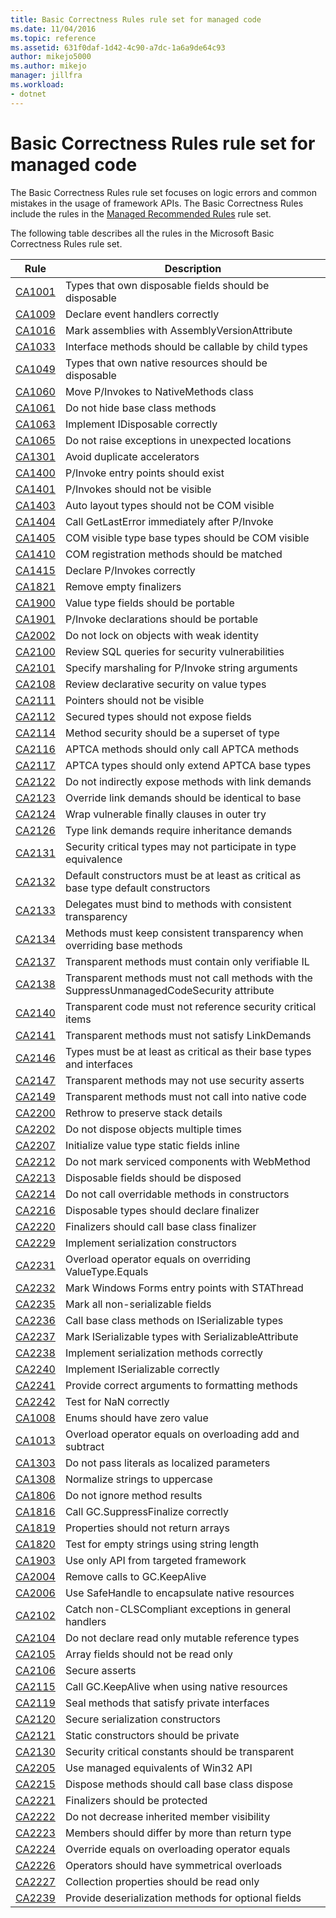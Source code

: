 ```yaml
---
title: Basic Correctness Rules rule set for managed code
ms.date: 11/04/2016
ms.topic: reference
ms.assetid: 631f0daf-1d42-4c90-a7dc-1a6a9de64c93
author: mikejo5000
ms.author: mikejo
manager: jillfra
ms.workload:
- dotnet
---
```

# Basic Correctness Rules rule set for managed code

The Basic Correctness Rules rule set focuses on logic errors and common mistakes in the usage of framework APIs. The Basic Correctness Rules include the rules in the [Managed Recommended Rules](managed-recommended-rules-rule-set-for-managed-code.md) rule set.

The following table describes all the rules in the Microsoft Basic Correctness Rules rule set.

|Rule|Description|
|----------|-----------------|
|[CA1001](../code-quality/ca1001.md)|Types that own disposable fields should be disposable|
|[CA1009](../code-quality/ca1009.md)|Declare event handlers correctly|
|[CA1016](../code-quality/ca1016.md)|Mark assemblies with AssemblyVersionAttribute|
|[CA1033](../code-quality/ca1033.md)|Interface methods should be callable by child types|
|[CA1049](../code-quality/ca1049.md)|Types that own native resources should be disposable|
|[CA1060](../code-quality/ca1060.md)|Move P/Invokes to NativeMethods class|
|[CA1061](../code-quality/ca1061.md)|Do not hide base class methods|
|[CA1063](../code-quality/ca1063.md)|Implement IDisposable correctly|
|[CA1065](../code-quality/ca1065.md)|Do not raise exceptions in unexpected locations|
|[CA1301](../code-quality/ca1301.md)|Avoid duplicate accelerators|
|[CA1400](../code-quality/ca1400.md)|P/Invoke entry points should exist|
|[CA1401](../code-quality/ca1401.md)|P/Invokes should not be visible|
|[CA1403](../code-quality/ca1403.md)|Auto layout types should not be COM visible|
|[CA1404](../code-quality/ca1404.md)|Call GetLastError immediately after P/Invoke|
|[CA1405](../code-quality/ca1405.md)|COM visible type base types should be COM visible|
|[CA1410](../code-quality/ca1410.md)|COM registration methods should be matched|
|[CA1415](../code-quality/ca1415.md)|Declare P/Invokes correctly|
|[CA1821](../code-quality/ca1821.md)|Remove empty finalizers|
|[CA1900](../code-quality/ca1900.md)|Value type fields should be portable|
|[CA1901](../code-quality/ca1901.md)|P/Invoke declarations should be portable|
|[CA2002](../code-quality/ca2002.md)|Do not lock on objects with weak identity|
|[CA2100](../code-quality/ca2100.md)|Review SQL queries for security vulnerabilities|
|[CA2101](../code-quality/ca2101.md)|Specify marshaling for P/Invoke string arguments|
|[CA2108](../code-quality/ca2108.md)|Review declarative security on value types|
|[CA2111](../code-quality/ca2111.md)|Pointers should not be visible|
|[CA2112](../code-quality/ca2112.md)|Secured types should not expose fields|
|[CA2114](../code-quality/ca2114.md)|Method security should be a superset of type|
|[CA2116](../code-quality/ca2116.md)|APTCA methods should only call APTCA methods|
|[CA2117](../code-quality/ca2117.md)|APTCA types should only extend APTCA base types|
|[CA2122](../code-quality/ca2122.md)|Do not indirectly expose methods with link demands|
|[CA2123](../code-quality/ca2123.md)|Override link demands should be identical to base|
|[CA2124](../code-quality/ca2124.md)|Wrap vulnerable finally clauses in outer try|
|[CA2126](../code-quality/ca2126.md)|Type link demands require inheritance demands|
|[CA2131](../code-quality/ca2131.md)|Security critical types may not participate in type equivalence|
|[CA2132](../code-quality/ca2132.md)|Default constructors must be at least as critical as base type default constructors|
|[CA2133](../code-quality/ca2133.md)|Delegates must bind to methods with consistent transparency|
|[CA2134](../code-quality/ca2134.md)|Methods must keep consistent transparency when overriding base methods|
|[CA2137](../code-quality/ca2137.md)|Transparent methods must contain only verifiable IL|
|[CA2138](../code-quality/ca2138.md)|Transparent methods must not call methods with the SuppressUnmanagedCodeSecurity attribute|
|[CA2140](../code-quality/ca2140.md)|Transparent code must not reference security critical items|
|[CA2141](../code-quality/ca2141.md)|Transparent methods must not satisfy LinkDemands|
|[CA2146](../code-quality/ca2146.md)|Types must be at least as critical as their base types and interfaces|
|[CA2147](../code-quality/ca2147.md)|Transparent methods may not use security asserts|
|[CA2149](../code-quality/ca2149.md)|Transparent methods must not call into native code|
|[CA2200](../code-quality/ca2200.md)|Rethrow to preserve stack details|
|[CA2202](../code-quality/ca2202.md)|Do not dispose objects multiple times|
|[CA2207](../code-quality/ca2207.md)|Initialize value type static fields inline|
|[CA2212](../code-quality/ca2212.md)|Do not mark serviced components with WebMethod|
|[CA2213](../code-quality/ca2213.md)|Disposable fields should be disposed|
|[CA2214](../code-quality/ca2214.md)|Do not call overridable methods in constructors|
|[CA2216](../code-quality/ca2216.md)|Disposable types should declare finalizer|
|[CA2220](../code-quality/ca2220.md)|Finalizers should call base class finalizer|
|[CA2229](../code-quality/ca2229.md)|Implement serialization constructors|
|[CA2231](../code-quality/ca2231.md)|Overload operator equals on overriding ValueType.Equals|
|[CA2232](../code-quality/ca2232.md)|Mark Windows Forms entry points with STAThread|
|[CA2235](../code-quality/ca2235.md)|Mark all non-serializable fields|
|[CA2236](../code-quality/ca2236.md)|Call base class methods on ISerializable types|
|[CA2237](../code-quality/ca2237.md)|Mark ISerializable types with SerializableAttribute|
|[CA2238](../code-quality/ca2238.md)|Implement serialization methods correctly|
|[CA2240](../code-quality/ca2240.md)|Implement ISerializable correctly|
|[CA2241](../code-quality/ca2241.md)|Provide correct arguments to formatting methods|
|[CA2242](../code-quality/ca2242.md)|Test for NaN correctly|
|[CA1008](../code-quality/ca1008.md)|Enums should have zero value|
|[CA1013](../code-quality/ca1013.md)|Overload operator equals on overloading add and subtract|
|[CA1303](../code-quality/ca1303.md)|Do not pass literals as localized parameters|
|[CA1308](../code-quality/ca1308.md)|Normalize strings to uppercase|
|[CA1806](../code-quality/ca1806.md)|Do not ignore method results|
|[CA1816](../code-quality/ca1816.md)|Call GC.SuppressFinalize correctly|
|[CA1819](../code-quality/ca1819.md)|Properties should not return arrays|
|[CA1820](/dotnet/fundamentals/code-analysis/quality-rules/ca1820)|Test for empty strings using string length|
|[CA1903](../code-quality/ca1903.md)|Use only API from targeted framework|
|[CA2004](../code-quality/ca2004.md)|Remove calls to GC.KeepAlive|
|[CA2006](../code-quality/ca2006.md)|Use SafeHandle to encapsulate native resources|
|[CA2102](../code-quality/ca2102.md)|Catch non-CLSCompliant exceptions in general handlers|
|[CA2104](../code-quality/ca2104.md)|Do not declare read only mutable reference types|
|[CA2105](../code-quality/ca2105.md)|Array fields should not be read only|
|[CA2106](../code-quality/ca2106.md)|Secure asserts|
|[CA2115](../code-quality/ca2115.md)|Call GC.KeepAlive when using native resources|
|[CA2119](/dotnet/fundamentals/code-analysis/quality-rules/ca2119)|Seal methods that satisfy private interfaces|
|[CA2120](../code-quality/ca2120.md)|Secure serialization constructors|
|[CA2121](../code-quality/ca2121.md)|Static constructors should be private|
|[CA2130](../code-quality/ca2130.md)|Security critical constants should be transparent|
|[CA2205](../code-quality/ca2205.md)|Use managed equivalents of Win32 API|
|[CA2215](/dotnet/fundamentals/code-analysis/quality-rules/ca2215)|Dispose methods should call base class dispose|
|[CA2221](../code-quality/ca2221.md)|Finalizers should be protected|
|[CA2222](../code-quality/ca2222.md)|Do not decrease inherited member visibility|
|[CA2223](../code-quality/ca2223.md)|Members should differ by more than return type|
|[CA2224](../code-quality/ca2224.md)|Override equals on overloading operator equals|
|[CA2226](/dotnet/fundamentals/code-analysis/quality-rules/ca2226)|Operators should have symmetrical overloads|
|[CA2227](/dotnet/fundamentals/code-analysis/quality-rules/ca2227)|Collection properties should be read only|
|[CA2239](../code-quality/ca2239.md)|Provide deserialization methods for optional fields|
